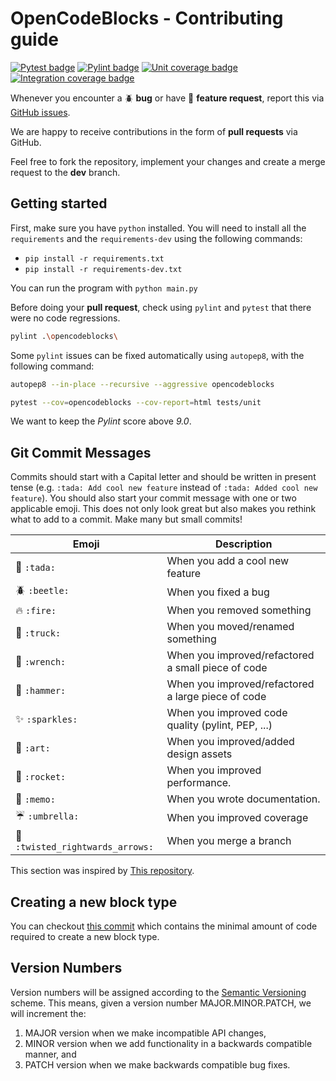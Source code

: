 # OpenCodeBlocks - Contributing guide

[![Pytest badge](https://github.com/MathisFederico/OpenCodeBlocks/actions/workflows/python-tests.yml/badge.svg?branch=master)](https://github.com/MathisFederico/OpenCodeBlocks/actions/workflows/python-tests.yml) [![Pylint badge](https://img.shields.io/endpoint?url=https%3A%2F%2Fgist.githubusercontent.com%2FMathisFederico%2F00ce73155619a4544884ca6d251954b3%2Fraw%2Fopencodeblocks_pylint_badge.json)](https://github.com/MathisFederico/OpenCodeBlocks/actions/workflows/python-pylint.yml) [![Unit coverage badge](https://img.shields.io/endpoint?url=https%3A%2F%2Fgist.githubusercontent.com%2FMathisFederico%2F00ce73155619a4544884ca6d251954b3%2Fraw%2Fopencodeblocks_unit_coverage_badge.json)](https://github.com/MathisFederico/OpenCodeBlocks/actions/workflows/python-coverage.yml) [![Integration coverage badge](https://img.shields.io/endpoint?url=https%3A%2F%2Fgist.githubusercontent.com%2FMathisFederico%2F00ce73155619a4544884ca6d251954b3%2Fraw%2Fopencodeblocks_integration_coverage_badge.json)](https://github.com/MathisFederico/OpenCodeBlocks/actions/workflows/python-coverage.yml)

Whenever you encounter a :beetle: **bug** or have :tada: **feature request**, 
report this via [GitHub issues](https://github.com/MathisFederico/OpenCodeBlocks/issues).

We are happy to receive contributions in the form of **pull requests** via GitHub.

Feel free to fork the repository, implement your changes and create a merge request to the **dev** branch.

## Getting started

First, make sure you have `python` installed. You will need to install all the `requirements` and the `requirements-dev` using the following commands: 

*   `pip install -r requirements.txt`
*   `pip install -r requirements-dev.txt`

You can run the program with `python main.py`

Before doing your **pull request**, check using `pylint` and `pytest` that there were no code regressions.

```bash
pylint .\opencodeblocks\
```

Some `pylint` issues can be fixed automatically using `autopep8`, with the following command:

```bash
autopep8 --in-place --recursive --aggressive opencodeblocks
```

```bash
pytest --cov=opencodeblocks --cov-report=html tests/unit
```

We want to keep the *Pylint* score above *9.0*.

## Git Commit Messages

Commits should start with a Capital letter and should be written in present tense (e.g. ``:tada: Add cool new feature`` instead of ``:tada: Added cool new feature``).
You should also start your commit message with one or two applicable emoji. This does not only look great but also makes you rethink what to add to a commit. Make many but small commits!


 Emoji           | Description
-----------------|-------------
:tada: `:tada:`  | When you add a cool new feature
:beetle: `:beetle:`    | When you fixed a bug
:fire: `:fire:`  | When you removed something
:truck: `:truck:`| When you moved/renamed something
:wrench: `:wrench:`     | When you improved/refactored a small piece of code
:hammer: `:hammer:`     | When you improved/refactored a large piece of code
:sparkles: `:sparkles:` | When you improved code quality (pylint, PEP, ...)
:art: `:art:`           | When you improved/added design assets
:rocket: `:rocket:`     | When you improved performance.
:memo: `:memo:`         | When you wrote documentation.
:umbrella: `:umbrella:` | When you improved coverage
:twisted_rightwards_arrows: `:twisted_rightwards_arrows:` | When you merge a branch

This section was inspired by [This repository](https://github.com/schneegans/dynamic-badges-action).

## Creating a new block type

You can checkout [this commit](https://github.com/MathisFederico/OpenCodeBlocks/commits/2305e3c92d88d2fd32644e7eab4c4e40246675d3) which contains the minimal amount of code required to
create a new block type.

## Version Numbers

Version numbers will be assigned according to the [Semantic Versioning](https://semver.org/) scheme.
This means, given a version number MAJOR.MINOR.PATCH, we will increment the:

1. MAJOR version when we make incompatible API changes,
2. MINOR version when we add functionality in a backwards compatible manner, and
3. PATCH version when we make backwards compatible bug fixes.